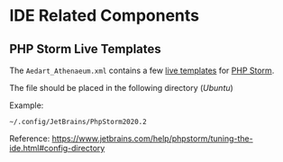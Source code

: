 # IDE Related Components 

## PHP Storm Live Templates

The `Aedart_Athenaeum.xml` contains a few [live templates](https://www.jetbrains.com/help/phpstorm/using-live-templates.html) for [PHP Storm](https://www.jetbrains.com/phpstorm/).

The file should be placed in the following directory (_Ubuntu_)

Example:
```console
~/.config/JetBrains/PhpStorm2020.2
```

Reference: https://www.jetbrains.com/help/phpstorm/tuning-the-ide.html#config-directory